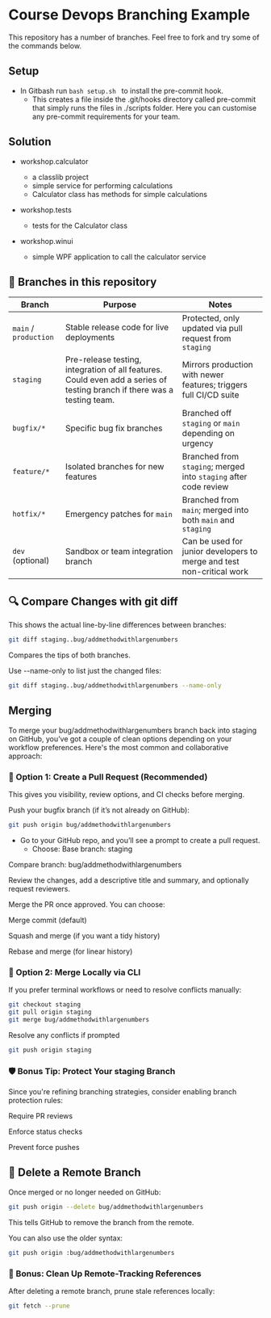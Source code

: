 # Course Devops Branching Example

This repository has a number of branches.  Feel free to fork and try some of the commands below.

## Setup

- In Gitbash run ```bash setup.sh ``` to install the pre-commit hook.  
    - This creates a file inside the .git/hooks directory called pre-commit that simply runs the files in ./scripts folder.  Here you can customise any pre-commit requirements for your team.
	

## Solution

- workshop.calculator
	- a classlib project
	- simple service for performing calculations
	- Calculator class has methods for simple calculations

- workshop.tests
	- tests for the Calculator class

- workshop.winui
	- simple WPF application to call the calculator service 


## 🌿 Branches in this repository

| Branch        | Purpose                                         | Notes                                                                 |
|---------------|--------------------------------------------------|-----------------------------------------------------------------------|
| `main` / `production` | Stable release code for live deployments      | Protected, only updated via pull request from `staging`               |
| `staging`     | Pre-release testing, integration of all features. Could even add a series of testing branch if there was a testing team. | Mirrors production with newer features; triggers full CI/CD suite     |
| `bugfix/*`    | Specific bug fix branches                        | Branched off `staging` or `main` depending on urgency                 |
| `feature/*`   | Isolated branches for new features               | Branched from `staging`; merged into `staging` after code review      |
| `hotfix/*`    | Emergency patches for `main`                     | Branched from `main`; merged into both `main` and `staging`           |
| `dev` (optional) | Sandbox or team integration branch               | Can be used for junior developers to merge and test non-critical work |


## 🔍 Compare Changes with git diff

This shows the actual line-by-line differences between branches:

```bash
git diff staging..bug/addmethodwithlargenumbers
```
Compares the tips of both branches.

Use --name-only to list just the changed files:

```bash
git diff staging..bug/addmethodwithlargenumbers --name-only
```

## Merging

To merge your bug/addmethodwithlargenumbers branch back into staging on GitHub, you’ve got a couple of clean options depending on your workflow preferences. Here's the most common and collaborative approach:

### 🔁 Option 1: Create a Pull Request (Recommended)

This gives you visibility, review options, and CI checks before merging.

Push your bugfix branch (if it’s not already on GitHub):

```bash
git push origin bug/addmethodwithlargenumbers
```

- Go to your GitHub repo, and you’ll see a prompt to create a pull request. 
	- Choose: Base branch: staging

Compare branch: bug/addmethodwithlargenumbers

Review the changes, add a descriptive title and summary, and optionally request reviewers.

Merge the PR once approved. You can choose:

Merge commit (default)

Squash and merge (if you want a tidy history)

Rebase and merge (for linear history)

### 🧪 Option 2: Merge Locally via CLI

If you prefer terminal workflows or need to resolve conflicts manually:

```bash
git checkout staging
git pull origin staging
git merge bug/addmethodwithlargenumbers
```

Resolve any conflicts if prompted
```bash
git push origin staging
```

### 🛡️ Bonus Tip: Protect Your staging Branch
Since you're refining branching strategies, consider enabling branch protection rules:

Require PR reviews

Enforce status checks

Prevent force pushes



## 🚀 Delete a Remote Branch

Once merged or no longer needed on GitHub:

```bash
git push origin --delete bug/addmethodwithlargenumbers
```

This tells GitHub to remove the branch from the remote.

You can also use the older syntax:

```bash
git push origin :bug/addmethodwithlargenumbers
```

### 🧠 Bonus: Clean Up Remote-Tracking References

After deleting a remote branch, prune stale references locally:

```bash
git fetch --prune
```
